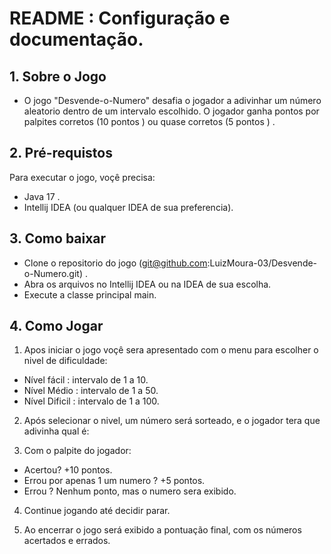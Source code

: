 
# README : Configuração e documentação.

## 1. Sobre o Jogo
* O jogo "Desvende-o-Numero" desafia o jogador a adivinhar um número aleatorio dentro de um intervalo escolhido. O jogador ganha pontos por palpites corretos (10 pontos ) ou quase corretos (5 pontos ) .

## 2. Pré-requistos
Para executar o jogo, voçê precisa:
* Java 17 .
* Intellij IDEA (ou qualquer IDEA de sua preferencia).

## 3. Como baixar
* Clone o repositorio do jogo (git@github.com:LuizMoura-03/Desvende-o-Numero.git) .
* Abra os arquivos no Intellij IDEA ou na IDEA de sua escolha.
* Execute a classe principal main.
## 4. Como Jogar
1. Apos iniciar o jogo voçê sera apresentado com o menu para escolher o nivel de dificuldade:
* Nível fácil : intervalo de 1 a 10.
* Nível Médio : intervalo de 1 a 50.
* Nível Dificil : intervalo de 1 a 100.
2. Após selecionar o nivel, um número será sorteado, e o jogador tera que adivinha qual é:


3. Com o palpite do jogador:
* Acertou? +10 pontos.
* Errou por apenas 1 um numero ? +5 pontos.
* Errou ? Nenhum ponto, mas o numero sera exibido.
4. Continue jogando até decidir parar.


5.  Ao encerrar o jogo será exibido a pontuação final, com os números acertados e errados.
